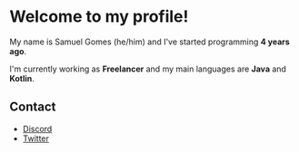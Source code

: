 # Welcome to my profile!
My name is Samuel Gomes (he/him) and I've started programming **4 years ago**.

I'm currently working as **Freelancer** and my main languages are **Java** and **Kotlin**.

## Contact
- [Discord](https://discord.com/users/488885110251192330)
- [Twitter](https://twitter.com/semogenoots)
